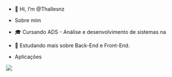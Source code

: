 - 👋 Hi, I’m @Thallesnz

- Sobre mim
- 🎓 Cursando ADS - Análise e desenvolvimento de sistemas na  
- 🔭 Estudando mais sobre Back-End e Front-End.

- Aplicações
<img src="(https://i.imgur.com/slslVDc.png)-00979C?style=for-the-badge&logo=Arduino&logoColor=white">

